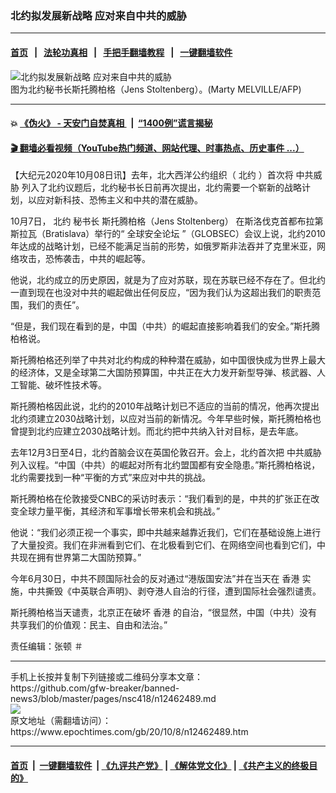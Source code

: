 ### 北约拟发展新战略 应对来自中共的威胁
------------------------

#### [首页](https://github.com/gfw-breaker/banned-news3/blob/master/README.md) &nbsp;&nbsp;|&nbsp;&nbsp; [法轮功真相](https://github.com/begood0513/basic/blob/master/README.md)  &nbsp;&nbsp;|&nbsp;&nbsp; [手把手翻墙教程](https://github.com/gfw-breaker/guides/wiki)  &nbsp;&nbsp;|&nbsp;&nbsp; [一键翻墙软件](https://github.com/gfw-breaker/nogfw/blob/master/README.md)  



<div><img alt="北约拟发展新战略 应对来自中共的威胁" class="attachment-djy_600_400 size-djy_600_400 wp-post-image" src="https://i.epochtimes.com/assets/uploads/2019/08/000_1JC5GW-600x400.jpg"/>
<div class="caption">
 图为北约秘书长斯托腾柏格（Jens Stoltenberg）。(Marty MELVILLE/AFP)
</div></div><hr/>

#### 💥 [《伪火》 - 天安门自焚真相 ](http://158.247.195.190:10000/videos/blog/weihuo.html)&nbsp; |&nbsp; [“1400例”谎言揭秘  ](http://158.247.195.190:10000/videos/blog/jiexi1400.html)

#### [ 🎬  翻墙必看视频（YouTube热门频道、网站代理、时事热点、历史事件 ...）](https://github.com/gfw-breaker/links/blob/master/banned.md)

<div><p>
 【大纪元2020年10月08日讯】去年，北大西洋公约组织（
 <ok href="https://www.epochtimes.com/gb/tag/%E5%8C%97%E7%BA%A6.html">
  北约
 </ok>
 ）首次将
 <ok href="https://www.epochtimes.com/gb/tag/%E4%B8%AD%E5%85%B1%E5%A8%81%E8%83%81.html">
  中共威胁
 </ok>
 列入了北约议题后，北约秘书长日前再次提出，北约需要一个崭新的战略计划，以应对新科技、恐怖主义和中共的潜在威胁。
</p>
<p>
 10月7日，
 <ok href="https://www.epochtimes.com/gb/tag/%E5%8C%97%E7%BA%A6.html">
  北约
 </ok>
 秘书长
 <ok href="https://www.epochtimes.com/gb/tag/%E6%96%AF%E6%89%98%E8%85%BE%E6%9F%8F%E6%A0%BC%EF%BC%88jens-stoltenberg%EF%BC%89.html">
  斯托腾柏格（Jens Stoltenberg）
 </ok>
 在斯洛伐克首都布拉第斯拉瓦（Bratislava）举行的“
 <ok href="https://www.epochtimes.com/gb/tag/%E5%85%A8%E7%90%83%E5%AE%89%E5%85%A8%E8%AE%BA%E5%9D%9B.html">
  全球安全论坛
 </ok>
 ”（GLOBSEC）会议上说，北约2010年达成的战略计划，已经不能满足当前的形势，如俄罗斯非法吞并了克里米亚，网络攻击，恐怖袭击，中共的崛起等。
</p>
<p>
 他说，北约成立的历史原因，就是为了应对苏联，现在苏联已经不存在了。但北约一直到现在也没对中共的崛起做出任何反应，“因为我们认为这超出我们的职责范围，我们的责任”。
</p>
<p>
 “但是，我们现在看到的是，中国（中共）的崛起直接影响着我们的安全。”斯托腾柏格说。
</p>
<p>
 斯托腾柏格还列举了中共对北约构成的种种潜在威胁，如中国很快成为世界上最大的经济体，又是全球第二大国防预算国，中共正在大力发开新型导弹、核武器、人工智能、破坏性技术等。
</p>
<p>
 斯托腾柏格因此说，北约的2010年战略计划已不适应的当前的情况，他再次提出北约须建立2030战略计划，以应对当前的新情况。今年早些时候，斯托腾柏格也曾提到北约应建立2030战略计划。而北约把中共纳入针对目标，是去年底。
</p>
<p>
 去年12月3日至4日，北约首脑会议在英国伦敦召开。会上，北约首次把
 <ok href="https://www.epochtimes.com/gb/tag/%E4%B8%AD%E5%85%B1%E5%A8%81%E8%83%81.html">
  中共威胁
 </ok>
 列入议程。“中国（中共）的崛起对所有北约盟国都有安全隐患。”斯托腾柏格说，北约需要找到一种“平衡的方式”来应对中共的挑战。
</p>
<p>
 斯托腾柏格在伦敦接受CNBC的采访时表示：“我们看到的是，中共的扩张正在改变全球力量平衡，其经济和军事增长带来机会和挑战。”
</p>
<p>
 他说：“我们必须正视一个事实，即中共越来越靠近我们，它们在基础设施上进行了大量投资。我们在非洲看到它们、在北极看到它们、在网络空间也看到它们，中共现在拥有世界第二大国防预算。”
</p>
<p>
 今年6月30日，中共不顾国际社会的反对通过“港版国安法”并在当天在
 <ok href="https://www.epochtimes.com/gb/tag/%E9%A6%99%E6%B8%AF.html">
  香港
 </ok>
 实施，中共撕毁《中英联合声明》、剥夺港人自治的行径，遭到国际社会强烈谴责。
</p>
<p>
 斯托腾柏格当天谴责，北京正在破坏
 <ok href="https://www.epochtimes.com/gb/tag/%E9%A6%99%E6%B8%AF.html">
  香港
 </ok>
 的自治，“很显然，中国（中共）没有共享我们的价值观：民主、自由和法治。”
</p>
<p>
 责任编辑：张顿 ＃
</p>
</div>
<hr/>
手机上长按并复制下列链接或二维码分享本文章：<br/>
https://github.com/gfw-breaker/banned-news3/blob/master/pages/nsc418/n12462489.md <br/>
<a href='https://github.com/gfw-breaker/banned-news3/blob/master/pages/nsc418/n12462489.md'><img src='https://github.com/gfw-breaker/banned-news3/blob/master/pages/nsc418/n12462489.md.png'/></a> <br/>
原文地址（需翻墙访问）：https://www.epochtimes.com/gb/20/10/8/n12462489.htm


------------------------
#### [首页](https://github.com/gfw-breaker/banned-news3/blob/master/README.md) &nbsp;|&nbsp; [一键翻墙软件](https://github.com/gfw-breaker/nogfw/blob/master/README.md) &nbsp;| [《九评共产党》](https://github.com/gfw-breaker/9ping.md/blob/master/README.md#九评之一评共产党是什么) | [《解体党文化》](https://github.com/gfw-breaker/jtdwh.md/blob/master/README.md) | [《共产主义的终极目的》](https://github.com/gfw-breaker/gczydzjmd.md/blob/master/README.md)


<img src='http://gfw-breaker.win/banned-news3/pages/nsc418/n12462489.md' width='0px' height='0px'/>